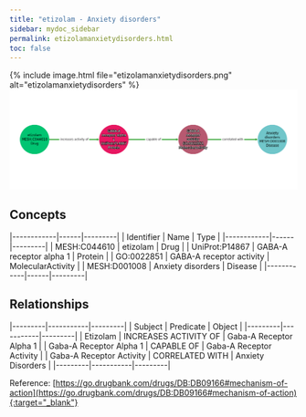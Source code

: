 ```yaml
---
title: "etizolam - Anxiety disorders"
sidebar: mydoc_sidebar
permalink: etizolamanxietydisorders.html
toc: false 
---
```


{% include image.html file="etizolamanxietydisorders.png" alt="etizolamanxietydisorders" %}![Path Visualization](/images/etizolamanxietydisorders.png)

## Concepts

|------------|------|---------|
| Identifier | Name | Type    |
|------------|------|---------|
| MESH:C044610 | etizolam | Drug |
| UniProt:P14867 | GABA-A receptor alpha 1 | Protein |
| GO:0022851 | GABA-A receptor activity | MolecularActivity |
| MESH:D001008 | Anxiety disorders | Disease |
|------------|------|---------|

## Relationships

|---------|-----------|---------|
| Subject | Predicate | Object  |
|---------|-----------|---------|
| Etizolam | INCREASES ACTIVITY OF | Gaba-A Receptor Alpha 1 |
| Gaba-A Receptor Alpha 1 | CAPABLE OF | Gaba-A Receptor Activity |
| Gaba-A Receptor Activity | CORRELATED WITH | Anxiety Disorders |
|---------|-----------|---------|

Reference: [https://go.drugbank.com/drugs/DB:DB09166#mechanism-of-action](https://go.drugbank.com/drugs/DB:DB09166#mechanism-of-action){:target="_blank"}